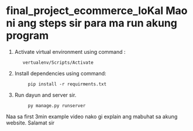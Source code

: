 # final_project_ecommerce_loKal  Mao ni ang steps sir para ma run akung program

1. Activate virtual environment using command : 

          vertualenv/Scripts/Activate
          
          
2. Install dependencies using command:

            pip install -r requirments.txt
            
3. Run dayun and server sir.

            py manage.py runserver
            
            
 Naa sa first 3min example video nako gi explain ang mabuhat sa akung website. Salamat sir 
